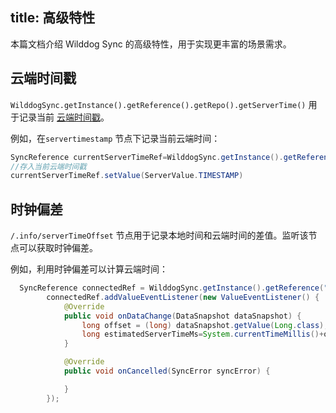 
title: 高级特性
---

本篇文档介绍 Wilddog Sync 的高级特性，用于实现更丰富的场景需求。

## 云端时间戳

`WilddogSync.getInstance().getReference().getRepo().getServerTime()` 用于记录当前 [云端时间戳](/sync/Android/api/ServerValue.html)。

例如，在`servertimestamp` 节点下记录当前云端时间：

```java
SyncReference currentServerTimeRef=WilddogSync.getInstance().getReference("servertimestamp");
//存入当前云端时间戳
currentServerTimeRef.setValue(ServerValue.TIMESTAMP)
```

## 时钟偏差

 `/.info/serverTimeOffset` 节点用于记录本地时间和云端时间的差值。监听该节点可以获取时钟偏差。

例如，利用时钟偏差可以计算云端时间：

```java
  SyncReference connectedRef = WilddogSync.getInstance().getReference(".info/serverTimeOffset");
        connectedRef.addValueEventListener(new ValueEventListener() {
            @Override
            public void onDataChange(DataSnapshot dataSnapshot) {
                long offset = (long) dataSnapshot.getValue(Long.class);
                long estimatedServerTimeMs=System.currentTimeMillis()+offset;
            }

            @Override
            public void onCancelled(SyncError syncError) {

            }
        });
```